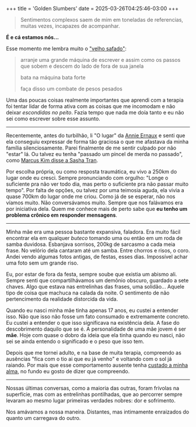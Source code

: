 +++
title = 'Golden Slumbers'
date = 2025-03-26T04:25:46-03:00
+++

> Sentimentos complexos saem de mim em toneladas de referencias, muitas vezes, incapazes de acompanhar.

**É e cá estamos nós...**

Esse momento me lembra muito o ["velho safado"](https://www.lpm-blog.com.br/?p=19397):

>arranje uma grande máquina de escrever
>e assim como os passos que sobem e descem
>do lado de fora de sua janela
>
>bata na máquina
>bata forte
>
>faça disso um combate de pesos pesados

Uma das poucas coisas realmente importantes que aprendi com a terapia foi tentar lidar de forma ativa com as coisas que me incomodam e não deixar *escondidas no peito*. Fazia tempo que nada me doía tanto e eu não sei como escrever sobre esse assunto.

---

Recentemente, antes do turbilhão, li "O lugar" da [Annie Ernaux](https://pt.wikipedia.org/wiki/Annie_Ernaux) e senti que ela conseguiu expressar de forma tão graciosa o que me afastava da minha família silenciosamente. Parei finalmente de me sentir culpado por não "estar" lá. Ou talvez eu tenha "passado um pincel de merda no passado", como [Marcus Kim disse a Sasha Tran](https://en.wikipedia.org/wiki/Always_Be_My_Maybe_(2019_film)).


Por escolha própria, ou como resposta traumática, eu vivo a 250km do lugar onde eu cresci. Sempre pronunciando com orgulho: "Longe o suficiente pra não ver todo dia, mas perto o suficiente pra não passar muito tempo". Por falta de opções, ou talvez por uma teimosia aguda, ela vivia a quase 700km do lugar onde me criou. Como já de se esperar, não nos víamos muito. Não conversávamos muito. Sempre que nos falávamos era por iniciativa dela. Quem me conhece mais de perto sabe que **eu tenho um problema crônico em responder mensagens**.

---

Minha mãe era uma pessoa bastante expansiva, faladora. Era muito fácil encontrar ela em qualquer *buteco* tomando uma ou então em um roda de samba duvidosa. Esbanjava sorrisos, 200kg de sarcasmo a cada meia frase. No velório dela cantaram até um samba. Entre chorros e risos, o coro. Andei vendo algumas fotos antigas, de festas, esses dias. Impossível achar uma foto sem um grande riso.

Eu, por estar de fora da festa, sempre soube que existia um abismo ali. Sempre senti que compartilhávamos um demônio obscuro, guardado a sete chaves. Algo que estava nas entrelinhas das frases, uma solidão... Aquele tipo de coisa que machuca na calada da noite. O sentimento de não pertencimento da realidade distorcida da vida.

Quando eu nasci minha mãe tinha apenas 17 anos, eu custei a entender isso. Não que isso não fosse um fato consumado e extremamente concreto. Eu custei a entender o que isso significava na existência dela. A fase do descobrimento daquilo que se é. A personalidade de uma mãe jovem é ser **mãe**. Hoje com quase o dobro da ideia que ela tinha quando eu nasci, não sei se ainda entendo o significado e o peso que isso tem.

Depois que me tornei adulto, e na base de muita terapia, compreendo as ausências "fica com o tio ai que eu já venho" e voltando com o sol já raiando. Por mais que esse comportamento ausente tenha [custado a minha alma](https://medium.com/@dunossauro/chegou-a-hora-de-conversar-sobre-estupro-3b453ffc98fb), no fundo eu gosto de dizer que compreendo.

---

Nossas últimas conversas, como a maioria das outras, foram frívolas na superfície, mas com as entrelinhas pontilhadas, que ao percorrer sempre levaram ao mesmo lugar primeiras verdades nobres: dor e sofrimento.

Nos amávamos a nossa maneira. Distantes, mas intimamente enraizados do quanto um carregava do outro.
